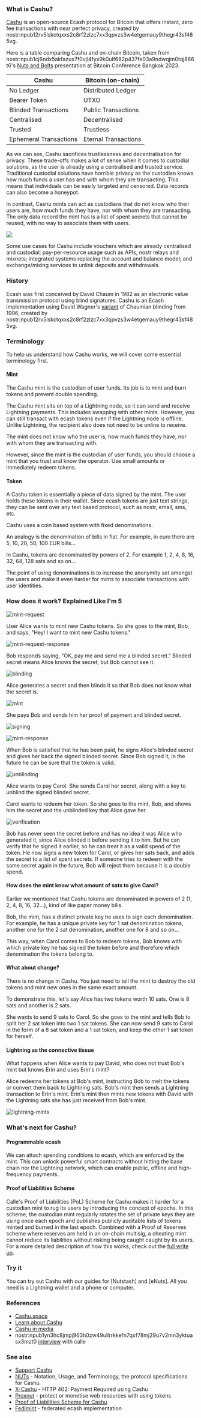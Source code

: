 ### What is Cashu?
[Cashu](https://cashu.space/) is an open-source Ecash protocol for Bitcoin that offers instant, zero fee transactions with near perfect privacy, created by nostr:npub12rv5lskctqxxs2c8rf2zlzc7xx3qpvzs3w4etgemauy9thegr43sf485vg. 

Here is a table comparing Cashu and on-chain Bitcoin, taken from nostr:npub1cj6ndx5akfazux7f0vjl4fyx9k0ulf682p437fe03a9ndwqjm0tqj886t6's [Nuts and Bolts](https://nuts-and-bolts.gandlaf.com/) presentation at Bitcoin Conference Bangkok 2023. 

| Cashu | Bitcoin (on-chain) |
|--|--|
| No Ledger | Distributed Ledger |
| Bearer Token | UTXO |
| Blinded Transactions | Public Transactions|
| Centralised | Decentralised |
| Trusted | Trustless |
| Ephemeral Transactions| Eternal Transactions |

As we can see, Cashu sacrifices trustlessness and decentralisation for privacy. These trade-offs makes a lot of sense when it comes to custodial solutions, as the user is already using a centralised and trusted service. Traditional custodial solutions have horrible privacy as the custodian knows how much funds a user has and with whom they are transacting. This means that individuals can be easily targeted and censored. Data records can also become a honeypot. 

In contrast, Cashu mints can act as custodians that do not know who their users are, how much funds they have, nor with whom they are transacting. The only data record the mint has is a list of spent secrets that cannot be reused, with no way to associate them with users. 

![](https://raw.githubusercontent.com/bitcointxoko/guides/main/images/cashu/onchain-ark-lightning-ecash.jpeg)

Some use cases for Cashu include vouchers which are already centralised and custodial; pay-per-resource usage such as APIs, nostr relays and mixnets; integrated systems replacing the account and balance model; and exchange/mixing services to unlink deposits and withdrawals. 
### History
Ecash was first conceived by David Chaum in 1982 as an electronic value transmission protocol using blind signatures. Cashu is an Ecash implementation using David Wagner's [variant](https://cypherpunks.venona.com/date/1996/03/msg01848.html) of Chaumian blinding from 1996, created by nostr:npub12rv5lskctqxxs2c8rf2zlzc7xx3qpvzs3w4etgemauy9thegr43sf485vg. 
### Terminology
To help us understand how Cashu works, we will cover some essential terminology first. 
#### Mint
The Cashu mint is the custodian of user funds. Its job is to mint and burn tokens and prevent double spending. 

The Cashu mint sits on top of a Lightning node, so it can send and receive Lightning payments. This includes swapping with other mints. However, you can still transact with ecash tokens even if the Lightning node is offline. Unlike Lightning, the recipient also does not need to be online to receive. 

The mint does not know who the user is, how much funds they have, nor with whom they are transacting with. 

However, since the mint is the custodian of user funds, you should choose a mint that you trust and know the operator. Use small amounts or immediately redeem tokens. 
#### Token
A Cashu token is essentially a piece of data signed by the mint. The user holds these tokens in their wallet. Since ecash tokens are just text strings, they can be sent over any text based protocol, such as nostr, email, sms, etc. 

Cashu uses a coin based system with fixed denominations. 

An analogy is the denomination of bills in fiat. For example, in euro there are 5, 10, 20, 50, 100 EUR bills...

In Cashu, tokens are denominated by powers of 2. For example 1, 2, 4, 8, 16, 32, 64, 128 sats and so on...

The point of using denominations is to increase the anonymity set amongst the users and make it even harder for mints to associate transactions with user identities. 
### How does it work? Explained Like I'm 5

![mint-request](https://raw.githubusercontent.com/bitcointxoko/guides/main/images/cashu/mint-request.jpeg)

User Alice wants to mint new Cashu tokens. So she goes to the mint, Bob, and says, "Hey! I want to mint new Cashu tokens."

![mint-request-response](https://raw.githubusercontent.com/bitcointxoko/guides/main/images/cashu/mint-request-response.jpeg)

Bob responds saying, "OK, pay me and send me a blinded secret." Blinded secret means Alice knows the secret, but Bob cannot see it. 

![blinding](https://raw.githubusercontent.com/bitcointxoko/guides/main/images/cashu/blinding.jpeg)

Alice generates a secret and then blinds it so that Bob does not know what the secret is. 

![mint](https://raw.githubusercontent.com/bitcointxoko/guides/main/images/cashu/mint.jpeg)

She pays Bob and sends him her proof of payment and blinded secret. 

![signing](https://raw.githubusercontent.com/bitcointxoko/guides/main/images/cashu/signing.jpeg)

![mint-response](https://raw.githubusercontent.com/bitcointxoko/guides/main/images/cashu/mint-response.jpeg)

When Bob is satisfied that he has been paid, he signs Alice's blinded secret and gives her back the signed blinded secret. Since Bob signed it, in the future he can be sure that the token is valid. 

![unblinding](https://raw.githubusercontent.com/bitcointxoko/guides/main/images/cashu/unblinding.jpeg)

Alice wants to pay Carol. She sends Carol her secret, along with a key to unblind the signed blinded secret. 

Carol wants to redeem her token. So she goes to the mint, Bob, and shows him the secret and the unblinded key that Alice gave her. 

![verification](https://raw.githubusercontent.com/bitcointxoko/guides/main/images/cashu/verification.jpeg)

Bob has never seen the secret before and has no idea it was Alice who generated it, since Alice blinded it before sending it to him. But he can verify that he signed it earlier, so he can treat it as a valid spend of the token. He now signs a new token for Carol, or gives her sats back, and adds the secret to a list of spent secrets. If someone tries to redeem with the same secret again in the future, Bob will reject them because it is a double spend. 
#### How does the mint know what amount of sats to give Carol?
Earlier we mentioned that Cashu tokens are denominated in powers of 2 (1, 2, 4, 8, 16, 32...), kind of like paper money bills. 

Bob, the mint, has a distinct private key he uses to sign each denomination. For example, he has a unique private key for 1 sat denomination tokens, another one for the 2 sat denomination, another one for 8 and so on...

This way, when Carol comes to Bob to redeem tokens, Bob knows with which private key he has signed the token before and therefore which denomination the tokens belong to. 
#### What about change?
There is no change in Cashu. You just need to tell the mint to destroy the old tokens and mint new ones in the same exact amount. 

To demonstrate this, let's say Alice has two tokens worth 10 sats. One is 8 sats and another is 2 sats. 

She wants to send 9 sats to Carol. So she goes to the mint and tells Bob to split her 2 sat token into two 1 sat tokens. She can now send 9 sats to Carol in the form of a 8 sat token and a 1 sat token, and keep the other 1 sat token for herself. 
#### Lightning as the connective tissue
What happens when Alice wants to pay David, who does not trust Bob's mint but knows Erin and uses Erin's mint?  

Alice redeems her tokens at Bob's mint, instructing Bob to melt the tokens or convert them back to Lightning sats. Bob's mint then sends a Lightning transaction to Erin's mint. Erin's mint then mints new tokens with David with the Lightning sats she has just received from Bob's mint. 

![lightning-mints](https://raw.githubusercontent.com/bitcointxoko/guides/main/images/cashu/lightning-mints.jpeg)

### What's next for Cashu?
#### Programmable ecash
We can attach spending conditions to ecash, which are enforced by the mint. This can unlock powerful smart contracts without hitting the base chain nor the Lightning network, which can enable public, offline and high-frequency payments. 
#### Proof of Liabilities Scheme
Calle's Proof of Liabilities (PoL) Scheme for Cashu makes it harder for a custodian mint to rug its users by introducing the concept of epochs. In this scheme, the custodian mint regularly rotates the set of private keys they are using once each epoch and publishes publicly auditable lists of tokens minted and burned in the last epoch. Combined with a Proof of Reserves scheme where reserves are held in an on-chain multisig, a cheating mint cannot reduce its liabilities without risking being caught caught by its users. For a more detailed description of how this works, check out the [full write up](https://gist.github.com/callebtc/ed5228d1d8cbaade0104db5d1cf63939). 
### Try it
You can try out Cashu with our guides for [Nutstash] and [eNuts]. All you need is a Lightning wallet and a phone or computer. 
### References
- [Cashu.space](https://docs.cashu.space/)
- [Learn about Cashu](https://docs.cashu.space/resources/learn)
- [Cashu in media](https://docs.cashu.space/resources/media)
- nostr:npub1yn3hc8jmpj963h0zw49ullrrkkefn7qxf78mj29u7v2mn3yktuasx3mzt0 [interview](https://www.youtube.com/watch?v=zdtRT7phXBo) with calle
### See also
- [Support Cashu](https://docs.cashu.space/contribute)
- [NUTs](https://github.com/cashubtc/nuts) - Notation, Usage, and Terminology, the protocol specifications for Cashu
- [X-Cashu](https://github.com/cashubtc/xcashu) - HTTP 402: Payment Required using Cashu
- [Proxnut](https://github.com/gandlafbtc/proxnut) - protect or monetise web resources with using tokens
- [Proof of Liabilities Scheme for Cashu](https://gist.github.com/callebtc/ed5228d1d8cbaade0104db5d1cf63939)
- [Fedimint](https://fedimint.org/) - federated ecash implementation
